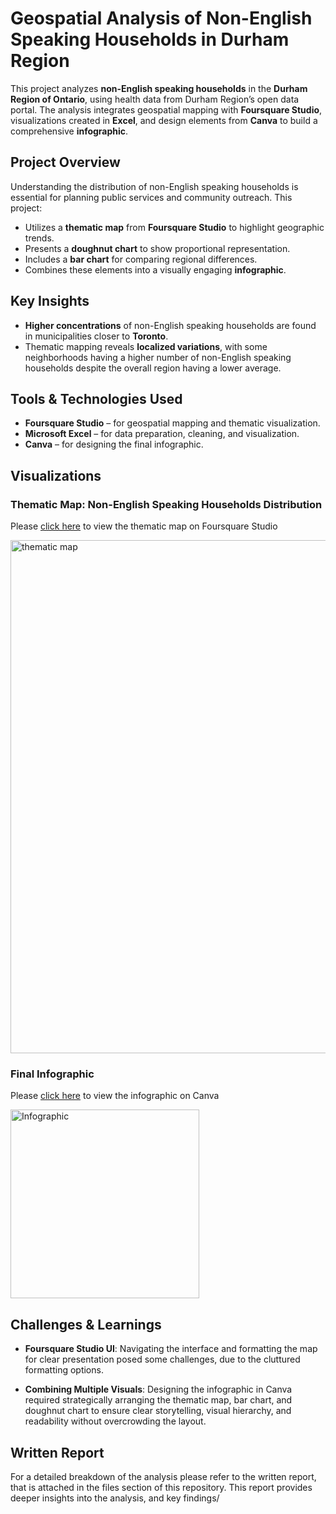 # Geospatial Analysis of Non-English Speaking Households in Durham Region

This project analyzes **non-English speaking households** in the **Durham Region of Ontario**, using health data from Durham Region’s open data portal. The analysis integrates geospatial mapping with **Foursquare Studio**, visualizations created in **Excel**, and design elements from **Canva** to build a comprehensive **infographic**.

## Project Overview  
Understanding the distribution of non-English speaking households is essential for planning public services and community outreach. This project:
- Utilizes a **thematic map** from **Foursquare Studio** to highlight geographic trends.
- Presents a **doughnut chart** to show proportional representation.
- Includes a **bar chart** for comparing regional differences.
- Combines these elements into a visually engaging **infographic**.

## Key Insights
- **Higher concentrations** of non-English speaking households are found in municipalities closer to **Toronto**.
- Thematic mapping reveals **localized variations**, with some neighborhoods having a higher number of non-English speaking households despite the overall region having a lower average.

## Tools & Technologies Used
- **Foursquare Studio** – for geospatial mapping and thematic visualization.
- **Microsoft Excel** – for data preparation, cleaning, and visualization.
- **Canva** – for designing the final infographic.

## Visualizations  
### Thematic Map: Non-English Speaking Households Distribution  
Please [click here](https://studio.foursquare.com/map/public/eb1e3129-5262-4223-87c8-7bde58bb9eed) to view the thematic map on Foursquare Studio

<img width="821" alt="thematic map" src="https://github.com/user-attachments/assets/22b7c73c-52e6-4e19-8bc8-800505f67e67" /> 

### Final Infographic  
Please [click here](https://www.canva.com/design/DAGXc2Qv1uU/nIMqbENkGVq3n7MAsHBYYw/view?utm_content=DAGXc2Qv1uU&utm_campaign=designshare&utm_medium=link&utm_source=editor) to view the infographic on Canva

<img width="302" alt="Infographic" src="https://github.com/user-attachments/assets/770f9aca-19b7-4962-b6d4-cef315d5ca3e" />

## Challenges & Learnings
- **Foursquare Studio UI**: Navigating the interface and formatting the map for clear presentation posed some challenges, due to the cluttured formatting options.

- **Combining Multiple Visuals**: Designing the infographic in Canva required strategically arranging the thematic map, bar chart, and doughnut chart to ensure clear storytelling, visual hierarchy, and readability without overcrowding the layout.

## Written Report
For a detailed breakdown of the analysis please refer to the written report, that is attached in the files section of this repository. This report provides deeper insights into the analysis, and key findings/ 

